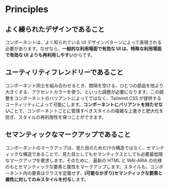 # Principles

## よく練られたデザインであること

コンポーネントは、よく知られている UI デザインパターンによって表現される必要があります。なぜなら、**一般的な利用場面で有効な UI は、特殊な利用場面で有効な UI よりも再利用しやすい**からです。

## ユーティリティフレンドリーであること

コンポーネント同士を組み合わせるとき、間隔を空ける、ひとつの部品を他より大きくする、アクセントカラーを使う、といった調整が必要になります。この調整をコンポーネントのバリアントによってではなく、Tailwind CSS が提供するユーティリティによって可能にします。**コンポーネントにバリアントを持たせない**ことで、コンポーネントごとに管理すべきスタイルの複雑な上書きと肥大化を防ぎ、スタイルの再利用性を保つことができます。

## セマンティックなマークアップであること

コンポーネントのマークアップは、見た目のためだけの構造ではなく、セマンティックな構造であることで、見た目としてもセマンティクスとしても必要最低限なマークアップを要求します。そのために、最新の HTML と WAI-ARIA の仕様のもとセマンティックな要素と属性をマークアップします。スタイルも、コンポーネント内の要素はクラスを定義せず、**(可能なかぎり)セマンティックな要素と属性に対してのみスタイルを付与**します。
